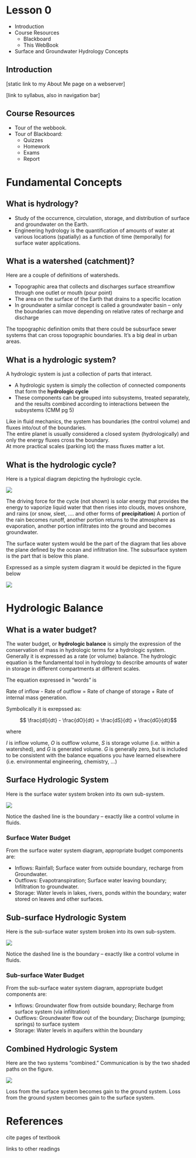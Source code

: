 # Lesson 0

- Introduction
- Course Resources
  - Blackboard
  - This WebBook
- Surface and Groundwater Hydrology Concepts

## Introduction

[static link to my About Me page on a webserver]

[link to syllabus, also in navigation bar]

## Course Resources

- Tour of the webbook.
- Tour of Blackboard:
   - Quizzes
   - Homework
   - Exams
   - Report

# Fundamental Concepts

## What is hydrology?
- Study of the occurrence, circulation, storage, and distribution of surface and groundwater on the Earth.
- Engineering hydrology is the quantification of amounts of water at various locations (spatially) as a function of time (temporally) for surface water applications.

## What is a watershed (catchment)?
Here are a couple of definitions of watersheds.

- Topographic area that collects and discharges surface streamflow through one outlet or mouth (pour point)
- The area on the surface of the Earth that drains to a specific location
- In groundwater a similar concept is called a groundwater basin – only the boundaries can move depending on relative rates of recharge and discharge 

The topographic definition omits that there could be subsurface sewer systems that can cross topographic boundaries.   It’s a big deal in urban areas.

## What is a hydrologic system?
A hydrologic system is just a collection of parts that interact.   
 
- A hydrologic system is simply the collection of connected components that form the <strong>hydrologic cycle</strong>
- These components can be grouped into subsystems, treated separately, and the results combined according to interactions between the subsystems (CMM pg 5) 

Like in fluid mechanics, the system has boundaries (the control volume) and fluxes into/out of the boundaries.   
The entire planet is usually considered a closed system (hydrologically) and only the energy fluxes cross the boundary.   
At more practical scales (parking lot) the mass fluxes matter a lot.  

## What is the hydrologic cycle?
Here is a typical diagram depicting the hydrologic cycle.  

![](hydrologic_cycle.png)

The driving force for the cycle (not shown) is solar energy that provides the energy to vaporize liquid water that then rises into clouds, moves onshore, and rains (or snow, sleet, $\dots$.  and other forms of <strong>precipitation</strong>)
A portion of the rain becomes runoff, another portion returns to the atmosphere as evaporation, another portion infiltrates into the ground and becomes groundwater.

The surface water system would be the part of the diagram that lies above the plane defined by the ocean and infiltration line.
The subsurface system is the part that is below this plane.

Expressed as a simple system diagram it would be depicted in the figure below

![](system_diagram.png)

# Hydrologic Balance 

## What is a water budget?
The water budget, or <strong>hydrologic balance</strong> is simply the expression of the conservation of mass in hydrologic terms for a hydrologic system.  
Generally it is expressed as a rate (or volume) balance.
The hydrologic equation is the fundamental tool in hydrology to describe amounts of water in storage in different compartments at different scales.  

The equation expressed in “words” is

Rate of inflow - Rate of outflow =  Rate of change of storage + Rate of internal mass generation.

Symbolically it is exrepssed as:

$$ \frac{dI}{dt} - \frac{dO}{dt} = \frac{dS}{dt} + \frac{dG}{dt}$$

where

$I$ is inflow volume, $O$ is outflow volume, $S$ is storage volume (i.e. within a watershed), and $G$ is generated volume.
$G$ is generally zero, but is included to be consistent with the balance equations you have learned elsewhere (i.e. environmental engineering, chemistry, $\dots$)

## Surface Hydrologic System

Here is the surface water system broken into its own sub-system.

![](surface_system_diagram.png)

Notice the dashed line is the boundary – exactly like a control volume in fluids.

### Surface Water Budget

From the surface water system diagram, appropriate budget components are:

- Inflows:  Rainfall; Surface water from outside boundary, recharge from Groundwater.
- Outflows: Evapotranspiration; Surface water leaving boundary; Infiltration to groundwater.
- Storage:  Water levels in lakes, rivers, ponds within the boundary; water stored on leaves and other surfaces.

## Sub-surface Hydrologic System

Here is the sub-surface water system broken into its own sub-system.

![](subsurface_system_diagram.png)

Notice the dashed line is the boundary – exactly like a control volume in fluids.

### Sub-surface Water Budget

From the sub-surface water system diagram, appropriate budget components are:

- Inflows:  Groundwater flow from outside boundary; Recharge from surface system (via infiltration)
- Outflows: Groundwater flow out of the boundary; Discharge (pumping; springs) to surface system
- Storage:  Water levels in aquifers within the boundary

## Combined Hydrologic System
Here are the two systems “combined.”
Communication is by the two shaded paths on the figure. 

![](combined_system_diagram.png)

Loss from the surface system becomes gain to the ground system.
Loss from the ground system becomes gain to the surface system.

# References

cite pages of textbook

links to other readings 